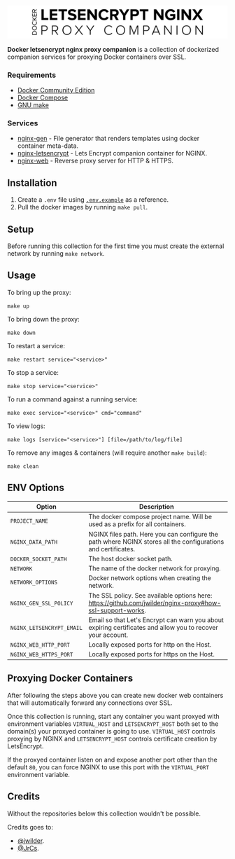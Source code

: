 <img src="logo/logo.png" />

**Docker letsencrypt nginx proxy companion** is a collection of dockerized companion services for proxying Docker containers over SSL.

### Requirements

- [Docker Community Edition](https://www.docker.com/community-edition)
- [Docker Compose](https://docs.docker.com/compose/)
- [GNU make](https://www.gnu.org/software/make/)

### Services

- [nginx-gen](https://github.com/jwilder/docker-gen) - File generator that renders templates using docker container meta-data.
- [nginx-letsencrypt](https://github.com/nginx-proxy/docker-letsencrypt-nginx-proxy-companion) - Lets Encrypt companion container for NGINX.
- [nginx-web](https://hub.docker.com/_/nginx) - Reverse proxy server for HTTP & HTTPS.

## Installation

1. Create a `.env` file using [`.env.example`](.env.example) as a reference.
2. Pull the docker images by running `make pull`.

## Setup

Before running this collection for the first time you must create the external network by running `make network`.

## Usage

To bring up the proxy:

```
make up
```

To bring down the proxy:

```
make down
```

To restart a service:

```
make restart service="<service>"
```

To stop a service:

```
make stop service="<service>"
```

To run a command against a running service:

```
make exec service="<service>" cmd="command"
```

To view logs:

```
make logs [service="<service>"] [file=/path/to/log/file]
```

To remove any images & containers (will require another `make build`):

```
make clean
```

## ENV Options
| Option                    | Description                                                                                                   |
| ------------------------- | ------------------------------------------------------------------------------------------------------------- |
| `PROJECT_NAME`            | The docker compose project name. Will be used as a prefix for all containers.                                 |
| `NGINX_DATA_PATH`         | NGINX files path. Here you can configure the path where NGINX stores all the configurations and certificates. |
| `DOCKER_SOCKET_PATH`      | The host docker socket path.                                                                                  |
| `NETWORK`                 | The name of the docker network for proxying.                                                                  |
| `NETWORK_OPTIONS`         | Docker network options when creating the network.                                                             |
| `NGINX_GEN_SSL_POLICY`    | The SSL policy. See available options here: https://github.com/jwilder/nginx-proxy#how-ssl-support-works.     |
| `NGINX_LETSENCRYPT_EMAIL` | Email so that Let's Encrypt can warn you about expiring certificates and allow you to recover your account.   |
| `NGINX_WEB_HTTP_PORT`     | Locally exposed ports for http on the Host.                                                                   |
| `NGINX_WEB_HTTPS_PORT`    | Locally exposed ports for https on the Host.                                                                  |

## Proxying Docker Containers

After following the steps above you can create new docker web containers that will automatically forward any connections over SSL.

Once this collection is running, start any container you want proxyed with environment variables `VIRTUAL_HOST` and `LETSENCRYPT_HOST` both set to the domain(s) your proxyed container is going to use.
`VIRTUAL_HOST` controls proxying by NGINX and `LETSENCRYPT_HOST` controls certificate creation by LetsEncrypt.

If the proxyed container listen on and expose another port other than the default `80`, you can force NGINX to use this port with the `VIRTUAL_PORT` environment variable.

## Credits

Without the repositories below this collection wouldn't be possible.

Credits goes to:

* [@jwilder](https://github.com/jwilder).
* [@JrCs](https://github.com/JrCs).
